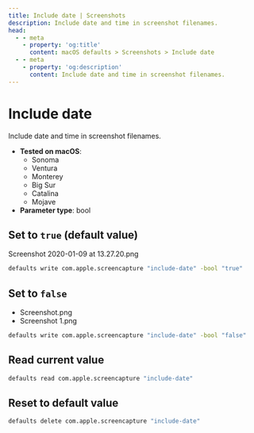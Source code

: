 ```yaml
---
title: Include date | Screenshots
description: Include date and time in screenshot filenames.
head:
  - - meta
    - property: 'og:title'
      content: macOS defaults > Screenshots > Include date
  - - meta
    - property: 'og:description'
      content: Include date and time in screenshot filenames.
---
```


# Include date

Include date and time in screenshot filenames.

<!-- break lists -->

- **Tested on macOS**:
  - Sonoma
  - Ventura
  - Monterey
  - Big Sur
  - Catalina
  - Mojave
- **Parameter type**: bool

## Set to `true` (default value)

Screenshot 2020-01-09 at 13.27.20.png

```bash
defaults write com.apple.screencapture "include-date" -bool "true"
```

## Set to `false`

- Screenshot.png
- Screenshot 1.png

```bash
defaults write com.apple.screencapture "include-date" -bool "false"
```

## Read current value

```bash
defaults read com.apple.screencapture "include-date"
```

## Reset to default value

```bash
defaults delete com.apple.screencapture "include-date"
```
